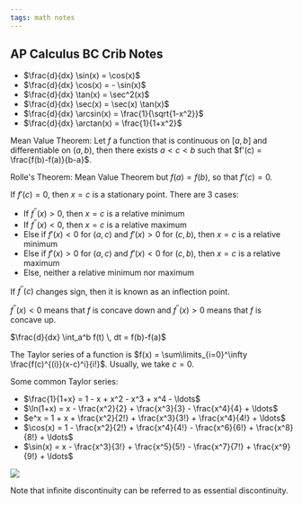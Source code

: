 ```yaml
---
tags: math notes
---
```




## AP Calculus BC Crib Notes

- $\frac{d}{dx} \sin(x) = \cos(x)$
- $\frac{d}{dx} \cos(x) = - \sin(x)$
- $\frac{d}{dx} \tan(x) = \sec^2(x)$
- $\frac{d}{dx} \sec(x) = \sec(x) \tan(x)$
- $\frac{d}{dx} \arcsin(x) = \frac{1}{\sqrt{1-x^2}}$
- $\frac{d}{dx} \arctan(x) = \frac{1}{1+x^2}$

Mean Value Theorem: Let $f$ a function that is continuous on $[a,b]$ and differentiable on $(a,b)$, then there exists $a<c<b$ such that $f'(c) = \frac{f(b)-f(a)}{b-a}$.

Rolle's Theorem: Mean Value Theorem but $f(a)=f(b)$, so that $f'(c)=0$.

If $f'(c)=0$, then $x=c$ is a stationary point. There are 3 cases:

- If $f^{\prime\prime}(x) > 0$, then $x=c$ is a relative minimum
- If $f^{\prime\prime}(x)<0$, then $x=c$ is a relative maximum
- Else if $f'(x) < 0$ for $(a,c)$ and $f'(x) > 0$ for $(c,b)$, then $x=c$ is a relative minimum
- Else if $f'(x) > 0$ for $(a,c)$ and $f'(x) < 0$ for $(c,b)$, then $x=c$ is a relative maximum
- Else, neither a relative minimum nor maximum

If $f^{\prime\prime}(c)$ changes sign, then it is known as an inflection point.

$f^{\prime\prime}(x)<0$ means that $f$ is concave down and $f^{\prime\prime}(x)>0$ means that $f$ is concave up.



$\frac{d}{dx} \int_a^b f(t) \, dt = f(b)-f(a)$



The Taylor series of a function is $f(x) = \sum\limits_{i=0}^\infty \frac{f(c)^{(i)}(x-c)^i}{i!}$. Usually, we take $c=0$.

Some common Taylor series:

- $\frac{1}{1+x} = 1 - x + x^2 - x^3 + x^4 - \ldots$
- $\ln(1+x) = x - \frac{x^2}{2} + \frac{x^3}{3} - \frac{x^4}{4} + \ldots$
- $e^x = 1 + x + \frac{x^2}{2!} + \frac{x^3}{3!} + \frac{x^4}{4!} + \ldots$
- $\cos(x) = 1 - \frac{x^2}{2!} + \frac{x^4}{4!} - \frac{x^6}{6!} + \frac{x^8}{8!} + \ldots$
- $\sin(x) = x - \frac{x^3}{3!} + \frac{x^5}{5!} - \frac{x^7}{7!} + \frac{x^9}{9!} + \ldots$

![ ](/media/discontinuity)

Note that infinite discontinuity can be referred to as essential discontinuity.